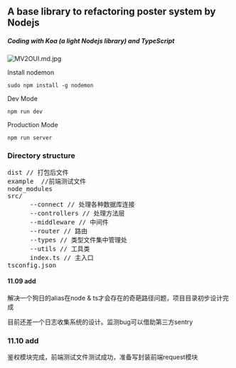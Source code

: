 
## A base library to refactoring poster system by Nodejs



##### Coding with Koa (a light Nodejs library) and TypeScript 


![MV2OUI.md.jpg](https://s2.ax1x.com/2019/11/08/MV2OUI.md.jpg)

Install nodemon
```
sudo npm install -g nodemon
```

Dev Mode
```
npm run dev
```

Production Mode
```
npm run server
```
### Directory structure

<pre>
dist // 打包后文件
example  //前端测试文件
node_modules
src/
    &emsp;&emsp;--connect // 处理各种数据库连接
    &emsp;&emsp;--controllers // 处理方法层
    &emsp;&emsp;--middleware // 中间件
    &emsp;&emsp;--router // 路由
    &emsp;&emsp;--types // 类型文件集中管理处
    &emsp;&emsp;--utils // 工具类
    &emsp;&emsp;index.ts // 主入口
tsconfig.json
</pre>

#### 11.09 add
解决一个狗日的alias在node & ts才会存在的奇葩路径问题，项目目录初步设计完成

目前还差一个日志收集系统的设计。监测bug可以借助第三方sentry

### 11.10 add
鉴权模块完成，前端测试文件测试成功，准备写封装前端request模块






